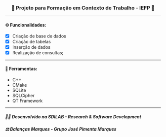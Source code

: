 <h3 align="center"> 
  🚧 Projeto para Formação em Contexto de Trabalho - IEFP 🚧
</h3>

---
#### ⚙️ Funcionalidades:
- [x] Criação de base de dados
- [x] Criação de tabelas
- [x] Inserção de dados
- [x] Realização de consultas;

---
#### 🔧 Ferramentas:
- C++
- CMake
- SQLite
- SQLCipher
- QT Framework

---
##### 👨‍💻 Desenvolvido na SDILAB - Research & Software Development 
##### ⚖️ Balanças Marques - Grupo José Pimenta Marques
